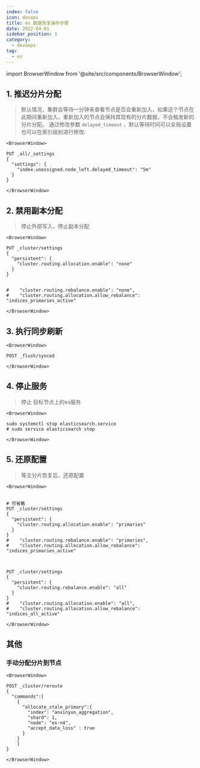 ```yaml
---
index: false
icon: devops
title: es 数据恢复操作步骤
date: 2022-04-01
sidebar_position: 1
category:
  - dev&ops
tag:
  - es
---
```


import BrowserWindow from '@site/src/components/BrowserWindow';

## 1. 推迟分片分配

> 默认情况，集群会等待一分钟来查看节点是否会重新加入，如果这个节点在此期间重新加入，重新加入的节点会保持其现有的分片数据，不会触发新的分片分配。
> 通过修改参数 `delayed_timeout` ，默认等待时间可以全局设置也可以在索引级别进行修改:

```mdx-code-block
<BrowserWindow>
```
```console
PUT _all/_settings 
{
  "settings": {
    "index.unassigned.node_left.delayed_timeout": "5m" 
  }
}
```
```mdx-code-block
</BrowserWindow>
```

## 2. 禁用副本分配

> 停止外部写入，停止副本分配

```mdx-code-block
<BrowserWindow>
```
```console
PUT _cluster/settings
{
  "persistent": {
    "cluster.routing.allocation.enable": "none"
  }
}


#    "cluster.routing.rebalance.enable": "none",
#    "cluster.routing.allocation.allow_rebalance": "indices_primaries_active"
```
```mdx-code-block
</BrowserWindow>
```

## 3. 执行同步刷新

```mdx-code-block
<BrowserWindow>
```
```console
POST _flush/synced
```
```mdx-code-block
</BrowserWindow>
```

## 4. 停止服务

> 停止 目标节点上的es服务

```mdx-code-block
<BrowserWindow>
```
```shell
sudo systemctl stop elasticsearch.service
# sudo service elasticsearch stop
```
```mdx-code-block
</BrowserWindow>
```


## 5. 还原配置

> 等主分片恢复后，还原配置

```mdx-code-block
<BrowserWindow>
```
```console

# 可省略
PUT _cluster/settings
{
  "persistent": {
    "cluster.routing.allocation.enable": "primaries"
  }
}
#    "cluster.routing.rebalance.enable": "primaries",
#    "cluster.routing.allocation.allow_rebalance": "indices_primaries_active"



PUT _cluster/settings
{
  "persistent": {
    "cluster.routing.rebalance.enable": "all"
  }
}
#    "cluster.routing.allocation.enable": "all",
#    "cluster.routing.allocation.allow_rebalance": "indices_all_active"
```
```mdx-code-block
</BrowserWindow>
```




## 其他

### 手动分配分片到节点

```mdx-code-block
<BrowserWindow>
```
```
POST _cluster/reroute
{
  "commands":[
    {
      "allocate_stale_primary":{
        "index": "anxinyun_aggregation",
        "shard": 1,
        "node": "es-n4",
        "accept_data_loss" : true 
      }
    }
    ]
}

```
```mdx-code-block
</BrowserWindow>
```

